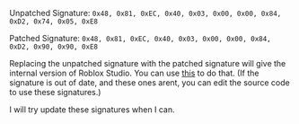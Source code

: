 Unpatched Signature: ``0x48, 0x81, 0xEC, 0x40, 0x03, 0x00, 0x00, 0x84, 0xD2, 0x74, 0x05, 0xE8``

Patched Signature: ``0x48, 0x81, 0xEC, 0x40, 0x03, 0x00, 0x00, 0x84, 0xD2, 0x90, 0x90, 0xE8``

Replacing the unpatched signature with the patched signature will give the internal version of Roblox Studio.
You can use [this](https://github.com/7ap/internal-studio-patcher) to do that. (If the signature is out of date, and these ones arent, you can edit the source code to use these signatures.)

I will try update these signatures when I can.
